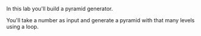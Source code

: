 In this lab you'll build a pyramid generator.

You'll take a number as input and generate a pyramid with that many levels using a loop.